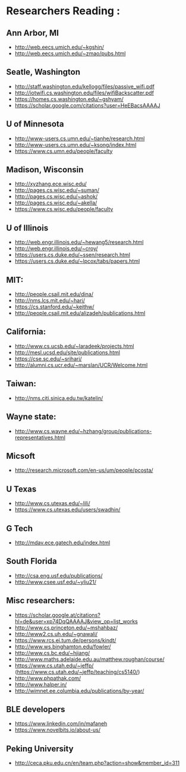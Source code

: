 
# Researchers Reading :

Ann Arbor, MI
---------------
- http://web.eecs.umich.edu/~kgshin/
- http://web.eecs.umich.edu/~zmao/pubs.html

Seatle, Washington 
--------------------
- http://staff.washington.edu/kellogg/files/passive_wifi.pdf
- http://iotwifi.cs.washington.edu/files/wifiBackscatter.pdf
- https://homes.cs.washington.edu/~gshyam/
- https://scholar.google.com/citations?user=HeEBacsAAAAJ

U of Minnesota 
------------------
- http://www-users.cs.umn.edu/~tianhe/research.html
- http://www-users.cs.umn.edu/~ksong/index.html
- https://www.cs.umn.edu/people/faculty

Madison, Wisconsin 
-------
- http://xyzhang.ece.wisc.edu/
- http://pages.cs.wisc.edu/~suman/
- http://pages.cs.wisc.edu/~ashok/
- http://pages.cs.wisc.edu/~akella/
- https://www.cs.wisc.edu/people/faculty

U of Illinois 
---------------
- http://web.engr.illinois.edu/~hewang5/research.html
- http://web.engr.illinois.edu/~croy/
- https://users.cs.duke.edu/~ssen/research.html
- https://users.cs.duke.edu/~lpcox/tabs/papers.html

MIT:
------------
- http://people.csail.mit.edu/dina/
- http://nms.lcs.mit.edu/~hari/
- https://cs.stanford.edu/~keithw/
- http://people.csail.mit.edu/alizadeh/publications.html

California:
-----------------
- http://www.cs.ucsb.edu/~laradeek/projects.html
- http://mesl.ucsd.edu/site/publications.html
- https://cse.sc.edu/~srihari/
- http://alumni.cs.ucr.edu/~marslan/UCR/Welcome.html

Taiwan:
---------------
- http://nms.citi.sinica.edu.tw/katelin/

Wayne state:
----------
- http://www.cs.wayne.edu/~hzhang/group/publications-representatives.html

Micsoft
-----------
- http://research.microsoft.com/en-us/um/people/pcosta/

U Texas
-----------
- http://www.cs.utexas.edu/~lili/
- https://www.cs.utexas.edu/users/swadhin/

G Tech
------------
- http://mdav.ece.gatech.edu/index.html

South Florida
------
- http://csa.eng.usf.edu/publications/
- http://www.csee.usf.edu/~yliu21/

Misc researchers:
-----------
- https://scholar.google.at/citations?hl=de&user=xp74DqQAAAAJ&view_op=list_works
- http://www.cs.princeton.edu/~mshahbaz/
- http://www2.cs.uh.edu/~gnawali/
- https://www.rcs.ei.tum.de/persons/kindt/
- http://www.ws.binghamton.edu/fowler/
- http://www.cs.bc.edu/~hjiang/
- http://www.maths.adelaide.edu.au/matthew.roughan/course/
- https://www.cs.utah.edu/~jeffp/ (https://www.cs.utah.edu/~jeffp/teaching/cs5140/)
- http://www.phpathak.com/
- http://www.halper.in/
- http://wimnet.ee.columbia.edu/publications/by-year/

BLE developers
----
- https://www.linkedin.com/in/mafaneh
- https://www.novelbits.io/about-us/

Peking University
-----
- http://ceca.pku.edu.cn/en/team.php?action=show&member_id=311
